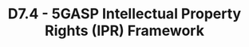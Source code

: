 ---
title: D7.4 - 5GASP Intellectual Property Rights (IPR) Framework
resource: /assets/documents/deliverables/D7.4 5GASP Intellectual Property Rights (IPR) Framework.pdf
---